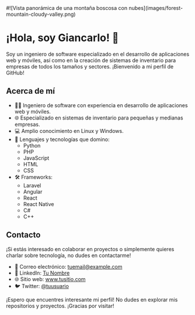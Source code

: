 <!-- ### Hi there I'm Giancarlo👋 -->

<!--
**Gdevp/Gdevp** is a ✨ _special_ ✨ repository because its `README.md` (this file) appears on your GitHub profile.

Here are some ideas to get you started:

- 🔭 I’m currently working on ...
- 🌱 I’m currently learning ...
- 👯 I’m looking to collaborate on ...
- 🤔 I’m looking for help with ...
- 💬 Ask me about ...
- 📫 How to reach me: ...
- 😄 Pronouns: ...
- ⚡ Fun fact: ...
-->

<div class="container">
  #![Vista panorámica de una montaña boscosa con nubes](images/forest-mountain-cloudy-valley.png)
  <h1>¡Hola, soy Giancarlo! 👋</h1>

  <p>Soy un ingeniero de software especializado en el desarrollo de aplicaciones web y móviles, así como en la creación de sistemas de inventario para empresas de todos los tamaños y sectores. ¡Bienvenido a mi perfil de GitHub!</p>

  <h2>Acerca de mí</h2>

  <ul>
    <li>👨‍💻 Ingeniero de software con experiencia en desarrollo de aplicaciones web y móviles.</li>
    <li>🌐 Especializado en sistemas de inventario para pequeñas y medianas empresas.</li>
    <li>💻 Amplio conocimiento en Linux y Windows.</li>
    <li>💼 Lenguajes y tecnologías que domino:
      <ul>
        <li>Python</li>
        <li>PHP</li>
        <li>JavaScript</li>
        <li>HTML</li>
        <li>CSS</li>
      </ul>
    </li>
    <li>🛠 Frameworks:
      <ul>
        <li>Laravel</li>
        <li>Angular</li>
        <li>React</li>
        <li>React Native</li>
        <li>C#</li>
        <li>C++</li>
      </ul>
    </li>
  </ul>


  <h2>Contacto</h2>

  <p>¡Si estás interesado en colaborar en proyectos o simplemente quieres charlar sobre tecnología, no dudes en contactarme!</p>
  
  <ul>
    <li>📧 Correo electrónico: <a href="mailto:giancarlosilvagutierrez55@gmail.com">tuemail@example.com</a></li>
    <li>🔗 LinkedIn: <a href="https://www.linkedin.com/in/giancarlo-silva-000a13285/">Tu Nombre</a></li>
    <li>🌐 Sitio web: <a href="">www.tusitio.com</a></li>
    <li>🐦 Twitter: <a href="">@tuusuario</a></li>
  </ul>

  <p>¡Espero que encuentres interesante mi perfil! No dudes en explorar mis repositorios y proyectos. ¡Gracias por visitar!</p>
</div>
